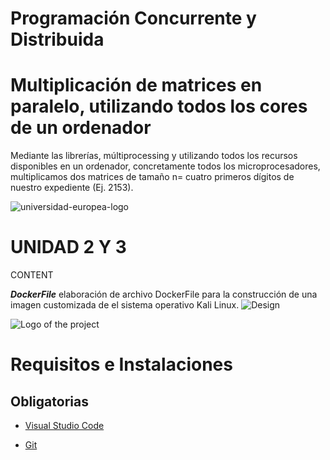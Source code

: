 # Programación Concurrente y Distribuida #
# Multiplicación de matrices en paralelo, utilizando todos los cores de un ordenador
Mediante las librerías, múltiprocessing y utilizando todos los recursos disponibles en un ordenador, concretamente todos los microprocesadores, multiplicamos dos matrices de tamaño n= cuatro primeros dígitos de nuestro expediente (Ej. 2153).

![universidad-europea-logo](https://user-images.githubusercontent.com/17354471/218064896-b8411ee7-5cec-4e97-8a71-216a4e6f3bf4.png)


# UNIDAD 2 Y 3 #
CONTENT

 _**DockerFile**_ elaboración de archivo DockerFile para la construcción de una imagen customizada de el sistema operativo Kali Linux.
 ![Design](https://github.com/sukuzhanay/Kali-Linux-using-Docker/blob/main/pythonProject/Docker_)
 
![Logo of the project](https://github.com/sukuzhanay/tfginder/blob/main/UEM-logo.png)

# Requisitos e Instalaciones

## Obligatorias

* [Visual Studio Code](https://code.visualstudio.com/)


* [Git](https://git-scm.com/)


